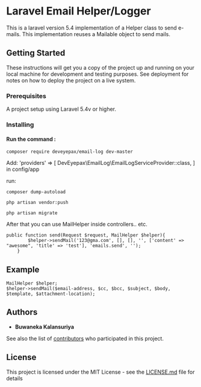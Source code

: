 # Laravel Email Helper/Logger

This is a laravel version 5.4 implementation of a Helper class to send e-mails. This implementation reuses a Mailable object to send mails.


## Getting Started

These instructions will get you a copy of the project up and running on your local machine for development and testing purposes. See deployment for notes on how to deploy the project on a live system.

### Prerequisites

A project setup using Laravel 5.4v or higher. 

### Installing

#### Run the command : 
```
composer require deveyepax/email-log dev-master
```

Add: 
 'providers' => [
    DevEyepax\EmailLog\EmailLogServiceProvider::class,
  ]
  in config/app
  
run:
```
composer dump-autoload
```
```
php artisan vendor:push
```
```
php artisan migrate
```

After that you can use MailHelper inside controllers.. etc.

```
public function send(Request $request, MailHelper $helper){
        $helper->sendMail('123@gma.com', [], [], '', ['content' => "awesome", 'title' => 'test'], 'emails.send', '');
    }
```

## Example

```
MailHelper $helper;
$helper->sendMail($email-address, $cc, $bcc, $subject, $body, $template, $attachment-location);
```


## Authors

* **Buwaneka Kalansuriya** 

See also the list of [contributors](https://github.com/your/project/contributors) who participated in this project.

## License

This project is licensed under the MIT License - see the [LICENSE.md](LICENSE.md) file for details
